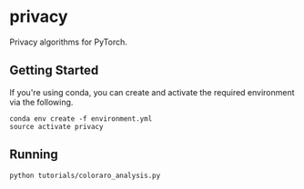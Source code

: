 # privacy
Privacy algorithms for PyTorch.

## Getting Started

If you're using conda, you can create and activate the required environment via the following.

```
conda env create -f environment.yml
source activate privacy
```

## Running

```
python tutorials/coloraro_analysis.py
```

